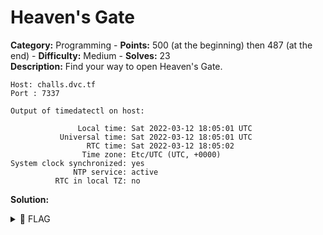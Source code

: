# Heaven's Gate

**Category:** Programming - **Points:** 500 (at the beginning) then 487 (at the end) - **Difficulty:** Medium - **Solves:** 23\
**Description:** Find your way to open Heaven's Gate.

```
Host: challs.dvc.tf
Port : 7337

Output of timedatectl on host:

               Local time: Sat 2022-03-12 18:05:01 UTC
           Universal time: Sat 2022-03-12 18:05:01 UTC
                 RTC time: Sat 2022-03-12 18:05:02
                Time zone: Etc/UTC (UTC, +0000)
System clock synchronized: yes
              NTP service: active
          RTC in local TZ: no
```

**Solution:**

<details>

<summary><span data-gb-custom-inline data-tag="emoji" data-code="1f6a9">🚩</span> FLAG</summary>

```
dvCTF{}
```

</details>
